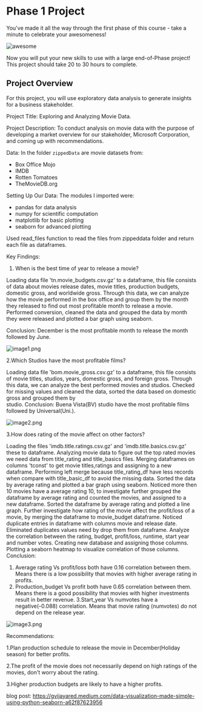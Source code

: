 # Phase 1 Project

You've made it all the way through the first phase of this course - take a minute to celebrate your awesomeness!

![awesome](https://raw.githubusercontent.com/learn-co-curriculum/dsc-phase-1-project/master/awesome.gif)

Now you will put your new skills to use with a large end-of-Phase project! This project should take 20 to 30 hours to complete.

## Project Overview

For this project, you will use exploratory data analysis to generate insights for a business stakeholder.

Project Title: Exploring and Analyzing Movie Data.

Project Description:
    To conduct analysis on movie data with the purpose of developing a market 
    overview for our stakeholder, Microsoft Corporation, and coming up with
    recommendations.

Data:
    In the folder `zippedData` are movie datasets from:

* Box Office Mojo
* IMDB
* Rotten Tomatoes
* TheMovieDB.org 

Setting Up Our Data:
The modules I imported were:

- pandas for data analysis
- numpy for scientific computation
- matplotlib for basic plotting
- seaborn for advanced plotting

Used read_files function to read the files from zippeddata folder and return each file as dataframes.

Key Findings:

1. When is the best time of year to release a movie?

Loading data file 'tn.movie_budgets.csv.gz' to a dataframe, this file consists of data about movies release dates, movie titles, production budgets, domestic gross, and worldwide gross. Through this data, we can analyze how the movie performed in the box office and group them by the month they released to find out most profitable month to release a movie.
Performed conversion, cleaned the data and grouped the data by month they were released and plotted a bar graph
using seaborn.

Conclusion: December is the most profitable month to release the month followed by June.


![image1.png](attachment:image.png)

2.Which Studios have the most profitable films?

Loading data file 'bom.movie_gross.csv.gz' to a dataframe, this file consists of movie titles, studios, years, domestic gross, and foreign gross. Through this data, we can analyze the best performed movies and studios.
Checked for missing values and cleaned the data, sorted the data based on domestic gross and grouped them by  
studio.
Conclusion: Buena Vista(BV) studio have the most profitable films followed by Universal(Uni.).

![image2.png](attachment:image.png)

3.How does rating of the movie affect  on other factors?
 
 Loading the files 'imdb.title.ratings.csv.gz' and 'imdb.title.basics.csv.gz' these to dataframe. 
Analyzing movie data to figure out the top rated movies we need data from title_rating and title_basics files. 
Merging dataframes on columns 'tconst' to get movie titles,ratings and assigning to a new dataframe. Performing left merge because title_rating_df have less records when compare with title_basic_df to avoid the missing data.
Sorted the data by average rating and plotted a bar graph using seaborn. 
Noticed more then 10 movies have a average rating 10, to investigate further grouped the dataframe by average rating  and counted the movies, and assigned to a new dataframe. Sorted the dataframe by average rating and plotted a line graph.
Further investigate how rating of the movie affect the profit/loss of a movie, by merging the dataframe to movie_budget dataframe. Noticed duplicate entries in dataframe with columns movie and release date. Eliminated duplicates values need by drop them from dataframe. Analyze the correlation between the rating, budget, profit/loss, runtime, start year and number votes. Creating new database and assigning those columns. Plotting a seaborn heatmap to visualize correlation of those columns.
Conclusion:
1. Average rating Vs profit/loss both have 0.16 correlation between them. Means there is a low possibility that movies with higher average rating in profits.
2. Production_budget Vs profit both have 0.65 correlation between them. Means there is a good possibility that movies with higher investments result in better revenue.
3.Start_year Vs numvotes have a negative(-0.088) correlation. Means that movie rating (numvotes) do not depend on the release year.


![image3.png](attachment:image.png)

Recommendations:

1.Plan production schedule to release the movie in December(Holiday season) for better profits.

2.The profit of the movie does not necessarily depend on high ratings of the movies, don't worry about the rating.

3.Higher production budgets are likely to have a higher profits.

blog post: https://gvijayared.medium.com/data-visualization-made-simple-using-python-seaborn-a62f87623956
